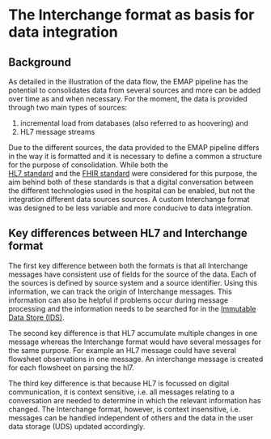 # The Interchange format as basis for data integration

## Background
As detailed in the illustration of the data flow, the EMAP pipeline has the potential to consolidates data from several
sources and more can be added over time as and when necessary. For the moment, the data is provided through two 
main types of sources: 
    
1. incremental load from databases (also referred to as hoovering) and
1. HL7 message streams

Due to the different sources, the data provided to the EMAP pipeline differs in the way it is formatted and it is 
necessary to define a common a structure for the purpose of consolidation. While both the  
[HL7 standard](https://www.hl7.org/implement/standards/) and the [FHIR standard](https://www.hl7.org/fhir/overview.html)
were considered for this purpose, the aim behind both of these standards is that a digital conversation between the 
different technologies used in the hospital can be enabled, but not the integration different data sources 
sources. A custom Interchange format was designed to be less variable and more conducive to data
integration. 


## Key differences between HL7 and Interchange format

The first key difference between both the formats is that all Interchange messages have consistent  use of fields for the 
source of the data. Each of the sources is defined by source system and a source identifier. Using this information, 
we can track the origin of Interchange messages. This information can also be helpful if problems 
occur during message processing and the information needs to be searched for in the 
[Immutable Data Store (IDS)](../../Glossary.md).

The second key difference is that HL7 accumulate multiple changes in one message whereas the Interchange format would
have several messages for the same purpose. For example an HL7 message could have several flowsheet observations in one message. An interchange message is created for each flowsheet on parsing the hl7.

The third key difference is that because HL7 is focussed on digital communication, it is context sensitive, i.e. all 
messages relating to a conversation are needed to determine in which the relevant information has changed. The 
Interchange format, however, is context insensitive, i.e. messages can be handled independent of others and the data
in the user data storage (UDS) updated accordingly.









